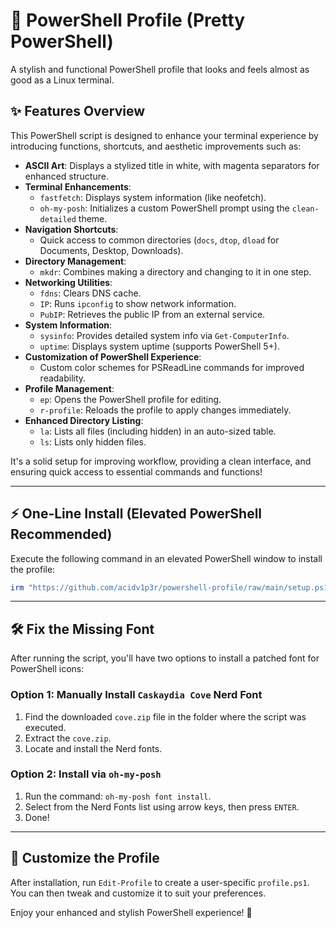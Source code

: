 
# 🎨 PowerShell Profile (Pretty PowerShell)

A stylish and functional PowerShell profile that looks and feels almost as good as a Linux terminal.

## ✨ Features Overview

This PowerShell script is designed to enhance your terminal experience by introducing functions, shortcuts, and aesthetic improvements such as:

- **ASCII Art**: Displays a stylized title in white, with magenta separators for enhanced structure.
- **Terminal Enhancements**:
  - `fastfetch`: Displays system information (like neofetch).
  - `oh-my-posh`: Initializes a custom PowerShell prompt using the `clean-detailed` theme.
- **Navigation Shortcuts**: 
  - Quick access to common directories (`docs`, `dtop`, `dload` for Documents, Desktop, Downloads).
- **Directory Management**: 
  - `mkdr`: Combines making a directory and changing to it in one step.
- **Networking Utilities**: 
  - `fdns`: Clears DNS cache.
  - `IP`: Runs `ipconfig` to show network information.
  - `PubIP`: Retrieves the public IP from an external service.
- **System Information**:
  - `sysinfo`: Provides detailed system info via `Get-ComputerInfo`.
  - `uptime`: Displays system uptime (supports PowerShell 5+).
- **Customization of PowerShell Experience**: 
  - Custom color schemes for PSReadLine commands for improved readability.
- **Profile Management**:
  - `ep`: Opens the PowerShell profile for editing.
  - `r-profile`: Reloads the profile to apply changes immediately.
- **Enhanced Directory Listing**:
  - `la`: Lists all files (including hidden) in an auto-sized table.
  - `ls`: Lists only hidden files.

It's a solid setup for improving workflow, providing a clean interface, and ensuring quick access to essential commands and functions!

---

## ⚡ One-Line Install (Elevated PowerShell Recommended)

Execute the following command in an elevated PowerShell window to install the profile:

```powershell
irm "https://github.com/acidv1p3r/powershell-profile/raw/main/setup.ps1" | iex
```

---

## 🛠️ Fix the Missing Font

After running the script, you'll have two options to install a patched font for PowerShell icons:

### Option 1: Manually Install `Caskaydia Cove` Nerd Font
1. Find the downloaded `cove.zip` file in the folder where the script was executed.
2. Extract the `cove.zip`.
3. Locate and install the Nerd fonts.

### Option 2: Install via `oh-my-posh`
1. Run the command: `oh-my-posh font install`.
2. Select from the Nerd Fonts list using arrow keys, then press `ENTER`.
3. Done!

---

## 🎨 Customize the Profile

After installation, run `Edit-Profile` to create a user-specific `profile.ps1`. You can then tweak and customize it to suit your preferences.

Enjoy your enhanced and stylish PowerShell experience! 🚀
